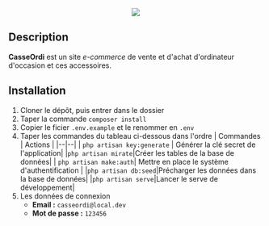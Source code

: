 <p align="center"><img src="https://zupimages.net/up/19/21/0ncm.gif"></p>

## Description
 

  **CasseOrdi** est un site _e-commerce_ de vente et d'achat d'ordinateur d'occasion et ces accessoires.


## Installation


1. Cloner le dépôt, puis entrer dans le dossier
1. Taper la commande `composer install`
1. Copier le ficier `.env.example` et le renommer en `.env`
1. Taper les commandes du tableau ci-dessous dans l'ordre
| Commandes | Actions |
|--|--|
| `php artisan key:generate` | Générer la clé secret de l'application|
|`php artisan mirate`|Créer les tables de la base de données|
| `php artisan make:auth`| Mettre en place le système d'authentification |
|`php artisan db:seed`|Précharger les données dans la base de données|
|`php artisan serve`|Lancer le serve de développement|
1. Les données de connexion 
    - **Email :** `casseordi@local.dev`
    - **Mot de passe :** `123456`
